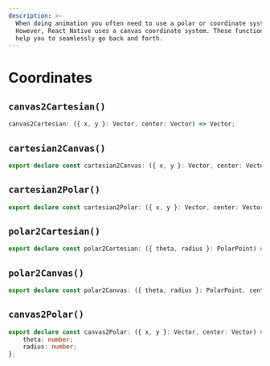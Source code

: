 ```yaml
---
description: >-
  When doing animation you often need to use a polar or coordinate system.
  However, React Native uses a canvas coordinate system. These functions will
  help you to seamlessly go back and forth.
---
```


# Coordinates

## `canvas2Cartesian()`

```typescript
canvas2Cartesian: ({ x, y }: Vector, center: Vector) => Vector;
```

## `cartesian2Canvas()`

```typescript
export declare const cartesian2Canvas: ({ x, y }: Vector, center: Vector) => Vector;
```

## `cartesian2Polar()`

```typescript
export declare const cartesian2Polar: ({ x, y }: Vector, center: Vector) => { radius: number, theta: number };
```

## `polar2Cartesian()`

```typescript
export declare const polar2Cartesian: ({ theta, radius }: PolarPoint) => Vector;
```

## `polar2Canvas()`

```typescript
export declare const polar2Canvas: ({ theta, radius }: PolarPoint, center: Vector) => Vector;
```

## `canvas2Polar()`

```typescript
export declare const canvas2Polar: ({ x, y }: Vector, center: Vector) => {
    theta: number;
    radius: number;
};
```


